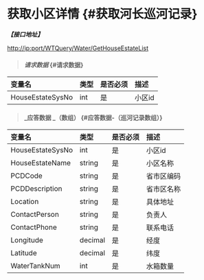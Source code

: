 # 获取小区详情 {#获取河长巡河记录}

_**【接口地址】**_

[http://ip:port/WTQuery/Water/GetHouseEstateList](http://ip:port/WTQuery/Water/GetWaterTankList)

> #### _请求数据_ {#请求数据}

| 变量名 | 类型 | 是否必须 | 描述 |
| :--- | :--- | :--- | :--- |
| HouseEstateSysNo | int | 是 | 小区id |

> #### _应答数据 _（数组） {#应答数据-（巡河记录数组）}

| 变量名 | 类型 | 是否必须 | 描述 |
| :--- | :--- | :--- | :--- |
| HouseEstateSysNo | int | 是 | 小区id |
| HouseEstateName | string | 是 | 小区名称 |
| PCDCode | string | 是 | 省市区编码 |
| PCDDescription | string | 是 | 省市区名称 |
| Location | string | 是 | 具体地址 |
| ContactPerson | string | 是 | 负责人 |
| ContactPhone | string | 是 | 联系电话 |
| Longitude | decimal | 是 | 经度 |
| Latitude | decimal | 是 | 纬度 |
| WaterTankNum | int | 是 | 水箱数量 |



